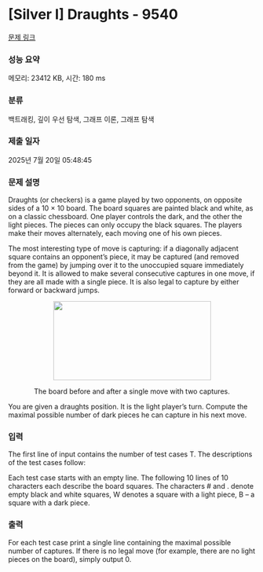 # [Silver I] Draughts - 9540 

[문제 링크](https://www.acmicpc.net/problem/9540) 

### 성능 요약

메모리: 23412 KB, 시간: 180 ms

### 분류

백트래킹, 깊이 우선 탐색, 그래프 이론, 그래프 탐색

### 제출 일자

2025년 7월 20일 05:48:45

### 문제 설명

<p>Draughts (or checkers) is a game played by two opponents, on opposite sides of a 10 × 10 board. The board squares are painted black and white, as on a classic chessboard. One player controls the dark, and the other the light pieces. The pieces can only occupy the black squares. The players make their moves alternately, each moving one of his own pieces.</p>

<p>The most interesting type of move is capturing: if a diagonally adjacent square contains an opponent’s piece, it may be captured (and removed from the game) by jumping over it to the unoccupied square immediately beyond it. It is allowed to make several consecutive captures in one move, if they are all made with a single piece. It is also legal to capture by either forward or backward jumps.</p>

<p style="text-align:center"><img alt="" src="https://www.acmicpc.net/upload/images2/dr.png" style="height:161px; width:321px"></p>

<p style="text-align:center">The board before and after a single move with two captures.</p>

<p>You are given a draughts position. It is the light player’s turn. Compute the maximal possible number of dark pieces he can capture in his next move.</p>

### 입력 

 <p>The first line of input contains the number of test cases T. The descriptions of the test cases follow:</p>

<p>Each test case starts with an empty line. The following 10 lines of 10 characters each describe the board squares. The characters # and . denote empty black and white squares, W denotes a square with a light piece, B – a square with a dark piece.</p>

### 출력 

 <p>For each test case print a single line containing the maximal possible number of captures. If there is no legal move (for example, there are no light pieces on the board), simply output 0.</p>

